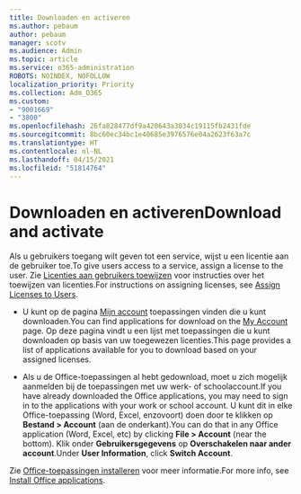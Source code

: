 ```yaml
---
title: Downloaden en activeren
ms.author: pebaum
author: pebaum
manager: scotv
ms.audience: Admin
ms.topic: article
ms.service: o365-administration
ROBOTS: NOINDEX, NOFOLLOW
localization_priority: Priority
ms.collection: Adm_O365
ms.custom:
- "9001669"
- "3800"
ms.openlocfilehash: 26fa828477df9a420643a3034c19115fb2431fde
ms.sourcegitcommit: 8bc60ec34bc1e40685e3976576e04a2623f63a7c
ms.translationtype: HT
ms.contentlocale: nl-NL
ms.lasthandoff: 04/15/2021
ms.locfileid: "51814764"
---
```

# <a name="download-and-activate"></a><span data-ttu-id="c6443-102">Downloaden en activeren</span><span class="sxs-lookup"><span data-stu-id="c6443-102">Download and activate</span></span>

<span data-ttu-id="c6443-103">Als u gebruikers toegang wilt geven tot een service, wijst u een licentie aan de gebruiker toe.</span><span class="sxs-lookup"><span data-stu-id="c6443-103">To give users access to a service, assign a license to the user.</span></span> <span data-ttu-id="c6443-104">Zie [Licenties aan gebruikers toewijzen](https://docs.microsoft.com/microsoft-365/admin/manage/assign-licenses-to-users) voor instructies over het toewijzen van licenties.</span><span class="sxs-lookup"><span data-stu-id="c6443-104">For instructions on assigning licenses, see [Assign Licenses to Users](https://docs.microsoft.com/microsoft-365/admin/manage/assign-licenses-to-users).</span></span>

- <span data-ttu-id="c6443-105">U kunt op de pagina [Mijn account](https://portal.office.com/account/#installs) toepassingen vinden die u kunt downloaden.</span><span class="sxs-lookup"><span data-stu-id="c6443-105">You can find applications for download on the [My Account](https://portal.office.com/account/#installs) page.</span></span> <span data-ttu-id="c6443-106">Op deze pagina vindt u een lijst met toepassingen die u kunt downloaden op basis van uw toegewezen licenties.</span><span class="sxs-lookup"><span data-stu-id="c6443-106">This page provides a list of applications available for you to download based on your assigned licenses.</span></span> 

- <span data-ttu-id="c6443-107">Als u de Office-toepassingen al hebt gedownload, moet u zich mogelijk aanmelden bij de toepassingen met uw werk- of schoolaccount.</span><span class="sxs-lookup"><span data-stu-id="c6443-107">If you have already downloaded the Office applications, you may need to sign in to the applications with your work or school account.</span></span> <span data-ttu-id="c6443-108">U kunt dit in elke Office-toepassing (Word, Excel, enzovoort) doen door te klikken op **Bestand > Account** (aan de onderkant).</span><span class="sxs-lookup"><span data-stu-id="c6443-108">You can do that in any Office application (Word, Excel, etc) by clicking **File > Account** (near the bottom).</span></span> <span data-ttu-id="c6443-109">Klik onder **Gebruikersgegevens** op **Overschakelen naar ander account**.</span><span class="sxs-lookup"><span data-stu-id="c6443-109">Under **User Information**, click **Switch Account**.</span></span>

<span data-ttu-id="c6443-110">Zie [Office-toepassingen installeren](https://docs.microsoft.com/microsoft-365/admin/setup/install-applications) voor meer informatie.</span><span class="sxs-lookup"><span data-stu-id="c6443-110">For more info, see [Install Office applications](https://docs.microsoft.com/microsoft-365/admin/setup/install-applications).</span></span>
